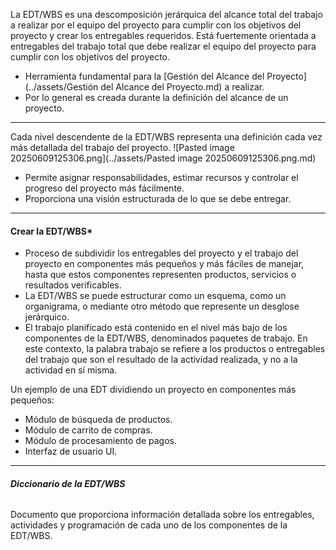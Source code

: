 La EDT/WBS es una descomposición jerárquica del alcance total del trabajo a realizar por el equipo del proyecto para cumplir con los objetivos del proyecto y crear los entregables requeridos. 
Está fuertemente orientada a entregables del trabajo total que debe realizar el equipo del proyecto para cumplir con los objetivos del proyecto.
- Herramienta fundamental para la [Gestión del Alcance del Proyecto](../assets/Gestión del Alcance del Proyecto.md) a realizar.
- Por lo general es creada durante la definición del alcance de un proyecto.
****
Cada nivel descendente de la EDT/WBS representa una definición cada vez más detallada del trabajo del proyecto.
![Pasted image 20250609125306.png](../assets/Pasted image 20250609125306.png.md)
- Permite asignar responsabilidades, estimar recursos y controlar el progreso del proyecto más fácilmente.
- Proporciona una visión estructurada de lo que se debe entregar.
****
#### **Crear la EDT/WBS***
- Proceso de subdividir los entregables del proyecto y el trabajo del proyecto en componentes más pequeños y más fáciles de manejar, hasta que estos componentes representen productos, servicios o resultados verificables.
- La EDT/WBS se puede estructurar como un esquema, como un organigrama, o mediante otro método que represente un desglose jerárquico.
- El trabajo planificado está contenido en el nivel más bajo de los componentes de la EDT/WBS, denominados paquetes de trabajo.
En este contexto, la palabra trabajo se refiere a los productos o entregables del trabajo que son el resultado de la actividad realizada, y no a la actividad en sí misma.

Un ejemplo de una EDT dividiendo un proyecto en componentes más pequeños:
- Módulo de búsqueda de productos.
- Módulo de carrito de compras.
- Módulo de procesamiento de pagos.
- Interfaz de usuario UI.
****
###### **Diccionario de la EDT/WBS**
Documento que proporciona información detallada sobre los entregables, actividades y programación de cada uno de los componentes de la EDT/WBS.

